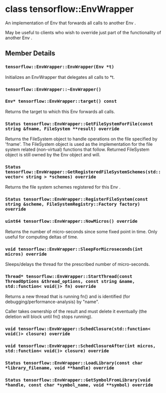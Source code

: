 # class tensorflow::EnvWrapper

An implementation of Env that forwards all calls to another Env .

May be useful to clients who wish to override just part of the functionality of another Env .

## Member Details

### `tensorflow::EnvWrapper::EnvWrapper(Env *t)` <a id="tensorflow_EnvWrapper_EnvWrapper"></a>

Initializes an EnvWrapper that delegates all calls to \*t.

### `tensorflow::EnvWrapper::~EnvWrapper()` <a id="tensorflow_EnvWrapper_EnvWrapper"></a>

### `Env* tensorflow::EnvWrapper::target() const` <a id="Env_tensorflow_EnvWrapper_target"></a>

Returns the target to which this Env forwards all calls.

### `Status tensorflow::EnvWrapper::GetFileSystemForFile(const string &fname, FileSystem **result) override` <a id="Status_tensorflow_EnvWrapper_GetFileSystemForFile"></a>

Returns the FileSystem object to handle operations on the file specified by 'fname'. The FileSystem object is used as the implementation for the file system related \(non-virtual\) functions that follow. Returned FileSystem object is still owned by the Env object and will.

### `Status tensorflow::EnvWrapper::GetRegisteredFileSystemSchemes(std::vector< string > *schemes) override` <a id="Status_tensorflow_EnvWrapper_GetRegisteredFileSystemSchemes"></a>

Returns the file system schemes registered for this Env .

### `Status tensorflow::EnvWrapper::RegisterFileSystem(const string &scheme, FileSystemRegistry::Factory factory) override` <a id="Status_tensorflow_EnvWrapper_RegisterFileSystem"></a>

### `uint64 tensorflow::EnvWrapper::NowMicros() override` <a id="uint64_tensorflow_EnvWrapper_NowMicros"></a>

Returns the number of micro-seconds since some fixed point in time. Only useful for computing deltas of time.

### `void tensorflow::EnvWrapper::SleepForMicroseconds(int micros) override` <a id="void_tensorflow_EnvWrapper_SleepForMicroseconds"></a>

Sleeps/delays the thread for the prescribed number of micro-seconds.

### `Thread* tensorflow::EnvWrapper::StartThread(const ThreadOptions &thread_options, const string &name, std::function< void()> fn) override` <a id="Thread_tensorflow_EnvWrapper_StartThread"></a>

Returns a new thread that is running fn\(\) and is identified \(for debugging/performance-analysis\) by "name".

Caller takes ownership of the result and must delete it eventually \(the deletion will block until fn\(\) stops running\).

### `void tensorflow::EnvWrapper::SchedClosure(std::function< void()> closure) override` <a id="void_tensorflow_EnvWrapper_SchedClosure"></a>

### `void tensorflow::EnvWrapper::SchedClosureAfter(int micros, std::function< void()> closure) override` <a id="void_tensorflow_EnvWrapper_SchedClosureAfter"></a>

### `Status tensorflow::EnvWrapper::LoadLibrary(const char *library_filename, void **handle) override` <a id="Status_tensorflow_EnvWrapper_LoadLibrary"></a>

### `Status tensorflow::EnvWrapper::GetSymbolFromLibrary(void *handle, const char *symbol_name, void **symbol) override` <a id="Status_tensorflow_EnvWrapper_GetSymbolFromLibrary"></a>

